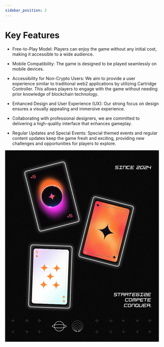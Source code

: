 ```yaml
---
sidebar_position: 2
---
```


# Key Features

* Free-to-Play Model: Players can enjoy the game without any initial cost, making it accessible to a wide audience.

* Mobile Compatibility: The game is designed to be played seamlessly on mobile devices.

* Accessibility for Non-Crypto Users: We aim to provide a user experience similar to traditional web2 applications by utilizing Cartridge Controller. This allows players to engage with the game without needing prior knowledge of blockchain technology.

* Enhanced Design and User Experience (UX): Our strong focus on design ensures a visually appealing and immersive experience.

* Collaborating with professional designers, we are committed to delivering a high-quality interface that enhances gameplay.

* Regular Updates and Special Events: Special themed events and regular content updates keep the game fresh and exciting, providing new challenges and opportunities for players to explore.

![](./img/cartas.png)
